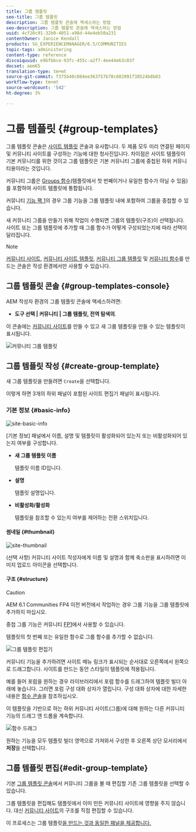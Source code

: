 ```yaml
---
title: 그룹 템플릿
seo-title: 그룹 템플릿
description: 그룹 템플릿 콘솔에 액세스하는 방법
seo-description: 그룹 템플릿 콘솔에 액세스하는 방법
uuid: 4cf20c91-32b0-4051-a98d-44e4eb50a231
contentOwner: Janice Kendall
products: SG_EXPERIENCEMANAGER/6.5/COMMUNITIES
topic-tags: administering
content-type: reference
discoiquuid: e9bfbbce-93fc-455c-a2f7-4ee44e63c03f
docset: aem65
translation-type: tm+mt
source-git-commit: f375b40c084ee363757b78c602091f38524b8b03
workflow-type: tm+mt
source-wordcount: '542'
ht-degree: 3%

---
```



# 그룹 템플릿 {#group-templates}

그룹 템플릿 콘솔은 [사이트 템플릿](/help/communities/sites.md) 콘솔과 유사합니다. 두 제품 모두 미리 연결된 페이지 및 커뮤니티 사이트를 구성하는 기능에 대한 청사진입니다. 차이점은 사이트 템플릿이 기본 커뮤니티를 위한 것이고 그룹 템플릿은 기본 커뮤니티 그룹에 중첩된 하위 커뮤니티용이라는 것입니다.

커뮤니티 그룹은 [Groups 함수](/help/communities/functions.md#groups-function)(템플릿에서 첫 번째이거나 유일한 함수가 아닐 수 있음)를 포함하여 사이트 템플릿에 통합됩니다.

커뮤니티 [기능 팩 1](/help/communities/deploy-communities.md#latestfeaturepack)의 경우 그룹 기능을 그룹 템플릿 내에 포함하여 그룹을 중첩할 수 있습니다.

새 커뮤니티 그룹을 만들기 위해 작업이 수행되면 그룹의 템플릿(구조)이 선택됩니다. 사이트 또는 그룹 템플릿에 추가할 때 그룹 함수가 어떻게 구성되었는지에 따라 선택이 달라집니다.

>[!NOTE]
>
>[커뮤니티 사이트](/help/communities/sites-console.md), [커뮤니티 사이트 템플릿](/help/communities/sites.md), [커뮤니티 그룹 템플릿](/help/communities/tools-groups.md) 및 [커뮤니티 함수](/help/communities/functions.md)를 만드는 콘솔은 작성 환경에서만 사용할 수 있습니다.

## 그룹 템플릿 콘솔 {#group-templates-console}

AEM 작성자 환경의 그룹 템플릿 콘솔에 액세스하려면:

* **도구 선택 | 커뮤니티 | 그룹 템플릿, 전역 탐색의**.

이 콘솔에는 [커뮤니티 사이트](/help/communities/sites-console.md)를 만들 수 있고 새 그룹 템플릿을 만들 수 있는 템플릿이 표시됩니다.

![커뮤니티 그룹 템플릿](assets/groups-template.png)

## 그룹 템플릿 작성 {#create-group-template}

새 그룹 템플릿을 만들려면 `Create`을 선택합니다.

이렇게 하면 3개의 하위 패널이 포함된 사이트 편집기 패널이 표시됩니다.

### 기본 정보 {#basic-info}

![site-basic-info](assets/site-basic-info.png)

[기본 정보] 패널에서 이름, 설명 및 템플릿이 활성화되어 있는지 또는 비활성화되어 있는지 여부를 구성합니다.

* **새 그룹 템플릿 이름**

   템플릿 이름 ID입니다.

* **설명**

   템플릿 설명입니다.

* **비활성화/활성화**

   템플릿을 참조할 수 있는지 여부를 제어하는 전환 스위치입니다.

#### 썸네일 {#thumbnail}

![site-thumbnail](assets/site-thumbnail.png)

(선택 사항) 커뮤니티 사이트 작성자에게 이름 및 설명과 함께 축소판을 표시하려면 이미지 업로드 아이콘을 선택합니다.

#### 구조 {#structure}

>[!CAUTION]
>
>AEM 6.1 Communities FP4 이전 버전에서 작업하는 경우 그룹 기능을 그룹 템플릿에 추가하지 마십시오.
>
>중첩 그룹 기능은 커뮤니티 [FP1](/help/communities/communities.md#latestfeaturepack)에서 사용할 수 있습니다.
>
>템플릿의 첫 번째 또는 유일한 함수로 그룹 함수를 추가할 수 없습니다.

![그룹 템플릿 편집기](assets/template-editor.png)

커뮤니티 기능을 추가하려면 사이트 메뉴 링크가 표시되는 순서대로 오른쪽에서 왼쪽으로 드래그합니다. 사이트를 만드는 동안 스타일이 템플릿에 적용됩니다.

예를 들어 포럼을 원하는 경우 라이브러리에서 포럼 함수를 드래그하여 템플릿 빌더 아래에 놓습니다. 그러면 포럼 구성 대화 상자가 열립니다. 구성 대화 상자에 대한 자세한 내용은 [함수 콘솔](/help/communities/functions.md)을 참조하십시오.

이 템플릿을 기반으로 하는 하위 커뮤니티 사이트(그룹)에 대해 원하는 다른 커뮤니티 기능의 드래그 앤 드롭을 계속합니다.

![함수 드래그](assets/dragfunctions.png)

원하는 기능을 모두 템플릿 빌더 영역으로 가져와서 구성한 후 오른쪽 상단 모서리에서 **저장**&#x200B;을 선택합니다.

## 그룹 템플릿 편집{#edit-group-template}

기본 [그룹 템플릿 콘솔](#group-templates-console)에서 커뮤니티 그룹을 볼 때 편집할 기존 그룹 템플릿을 선택할 수 있습니다.

그룹 템플릿을 편집해도 템플릿에서 이미 만든 커뮤니티 사이트에 영향을 주지 않습니다. 대신 [커뮤니티 사이트](/help/communities/sites-console.md#modify-structure)의 구조를 직접 편집할 수 있습니다.

이 프로세스는 그룹 템플릿[을 만드는 것과 동일한 패널을 제공합니다.](#create-group-template)
